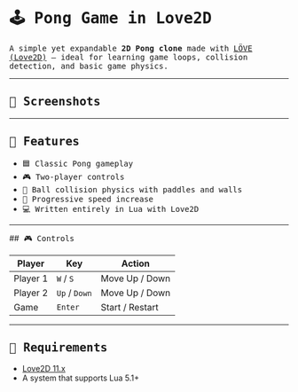 # <samp>🕹️ Pong Game in Love2D</samp>

<samp>A simple yet expandable <strong>2D Pong clone </strong> made with [LÖVE (Love2D)](https://love2d.org/) — ideal for learning game loops, collision detection, and basic game physics.</samp>

---

## <samp> 📸 Screenshots</samp>



---

## <samp>🚀 Features</samp>

- <samp>🟦 Classic Pong gameplay</samp>
- <samp>🎮 Two-player controls</samp>
- <samp>🔄 Ball collision physics with paddles and walls</samp>
- <samp>🧠 Progressive speed increase</samp>
- <samp>💻 Written entirely in Lua with Love2D</samp>

---

##<samp> 🎮 Controls</samp>

| Player | Key        | Action         |
|--------|------------|----------------|
| Player 1 | `W` / `S`    | Move Up / Down |
| Player 2 | `Up` / `Down` | Move Up / Down |
| Game     | `Enter`      | Start / Restart |

---

## <samp>🧰 Requirements</samp>

- [Love2D 11.x](https://love2d.org/)
- A system that supports Lua 5.1+




